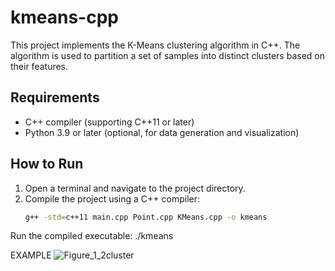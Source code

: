 # kmeans-cpp

This project implements the K-Means clustering algorithm in C++. The algorithm is used to partition a set of samples into distinct clusters based on their features.

## Requirements
- C++ compiler (supporting C++11 or later)
- Python 3.9 or later (optional, for data generation and visualization)

## How to Run
1. Open a terminal and navigate to the project directory.
2. Compile the project using a C++ compiler:
   ```bash
   g++ -std=c++11 main.cpp Point.cpp KMeans.cpp -o kmeans
Run the compiled executable:
./kmeans

EXAMPLE
![Figure_1_2cluster](https://github.com/emrekarapaca/kmeans-cpp/assets/62401859/e3da13bf-2a22-4234-ad54-ae619d0455ed)
